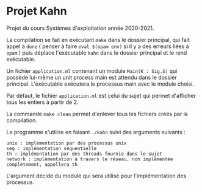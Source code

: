 # Projet Kahn
Projet du cours Systèmes d'exploitation année 2020-2021.

La compilation se fait en exécutant `make` dans le dossier principal, qui fait appel à `dune` ( penser à faire `eval $(opam env)` si il y a des erreurs liées à `opam` ) puis déplace l'exécutable `kahn` dans le dossier principal et le rend exécutable.

Un fichier `application.ml` contenant un module `Main(K : Sig.S)` qui possède lui-même un unit process main est attendu dans le dossier principal. L'exécutable exécutera le processus main avec le module choisi.

Par défaut, le fichier `application.ml` est celui du sujet qui permet d'afficher tous les entiers à partir de 2.

La commande `make clean` permet d'enlever tous les fichiers créés par la compilation.

Le programme s'utilise en faisant `./kahn` suivi des arguments suivants :
```
unix : implémentation par des processus unix
seq : implémentation séquentielle
th : implémentation par des threads fournie dans le sujet
network : implémentation à travers le réseau, non implémentée complètement, appellera th
```

L'argument décide du module qui sera utilisé pour l'implémentation des processus.
